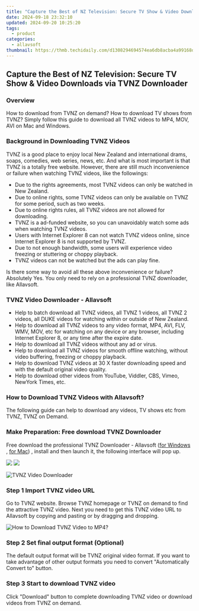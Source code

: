 ```yaml
---
title: "Capture the Best of NZ Television: Secure TV Show & Video Downloads via TVNZ Downloader"
date: 2024-09-18 23:32:10
updated: 2024-09-20 10:25:20
tags:
  - product
categories:
  - allavsoft
thumbnail: https://thmb.techidaily.com/d1308294694574ea6db8acba4a99168df2eb7c1da8079de3619058fd0f089920.jpg
---
```


## Capture the Best of NZ Television: Secure TV Show & Video Downloads via TVNZ Downloader

### Overview

How to download from TVNZ on demand? How to download TV shows from TVNZ? Simply follow this guide to download all TVNZ videos to MP4, MOV, AVI on Mac and Windows.

### Background in Downloading TVNZ Videos

TVNZ is a good place to enjoy local New Zealand and international drams, soaps, comedies, web series, news, etc. And what is most important is that TVNZ is a totally free website. However, there are still much inconvenience or failure when watching TVNZ videos, like the followings:

* Due to the rights agreements, most TVNZ videos can only be watched in New Zealand.
* Due to online rights, some TVNZ videos can only be available on TVNZ for some period, such as two weeks.
* Due to online rights rules, all TVNZ videos are not allowed for downloading.
* TVNZ is a ad-funded website, so you can unavoidably watch some ads when watching TVNZ videos.
* Users with Internet Explorer 8 can not watch TVNZ videos online, since Internet Explorer 8 is not supported by TVNZ.
* Due to not enough bandwidth, some users will experience video freezing or stuttering or choppy playback.
* TVNZ videos can not be watched but the ads can play fine.

Is there some way to avoid all these above inconvenience or failure? Absolutely Yes. You only need to rely on a professional TVNZ downloader, like Allavsoft.

### TVNZ Video Downloader - Allavsoft

* Help to batch download all TVNZ videos, all TVNZ 1 videos, all TVNZ 2 videos, all DUKE videos for watching within or outside of New Zealand.
* Help to download all TVNZ videos to any video format, MP4, AVI, FLV, WMV, MOV, etc for watching on any device or any browser, including Internet Explorer 8, or any time after the expire date.
* Help to download all TVNZ videos without any ad or virus.
* Help to download all TVNZ videos for smooth offline watching, without video buffering, freezing or choppy playback.
* Help to download TVNZ videos at 30 X faster downloading speed and with the default original video quality.
* Help to download other videos from YouTube, Viddler, CBS, Vimeo, NewYork Times, etc.

### How to Download TVNZ Videos with Allavsoft?

The following guide can help to download any videos, TV shows etc from TVNZ, TVNZ on Demand.

### Make Preparation: Free download TVNZ Downloader

Free download the professional TVNZ Downloader - Allavsoft ([for Windows](https://tools.techidaily.com/allavsoft/products/) , [for Mac](https://tools.techidaily.com/allavsoft/products/)) , install and then launch it, the following interface will pop up.

[![](https://www.allavsoft.com/how-to/../images/how-to/free-download-win.jpg)](https://tools.techidaily.com/allavsoft/products/) [![](https://www.allavsoft.com/how-to/../images/how-to/free-download-mac.jpg)](https://tools.techidaily.com/allavsoft/products/)

![TVNZ Video Downloader](https://www.allavsoft.com/how-to/../images/allavsoft/screen-shot-600.jpg)

### Step 1 Import TVNZ video URL

Go to TVNZ website. Browse TVNZ homepage or TVNZ on demand to find the attractive TVNZ video. Next you need to get this TVNZ video URL to Allavsoft by copying and pasting or by dragging and dropping.

![How to Download TVNZ Video to MP4?](https://www.allavsoft.com/how-to/../images/how-to/download-rtmp-video/download-rtmp-video.jpg)

### Step 2 Set final output format (Optional)

The default output format will be TVNZ original video format. If you want to take advantage of other output formats you need to convert "Automatically Convert to" button.

### Step 3 Start to download TVNZ video

Click "Download" button to complete downloading TVNZ video or download videos from TVNZ on demand.

<ins class="adsbygoogle"
     style="display:block"
     data-ad-format="autorelaxed"
     data-ad-client="ca-pub-7571918770474297"
     data-ad-slot="1223367746"></ins>



<ins class="adsbygoogle"
     style="display:block"
     data-ad-client="ca-pub-7571918770474297"
     data-ad-slot="8358498916"
     data-ad-format="auto"
     data-full-width-responsive="true"></ins>
